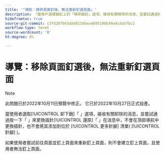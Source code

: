 ```yaml
---
title: '"導航：移除頁面釘後，無法重新釘選頁面」'
description: 「當用戶選擇銷釘上的「移除銷釘」選項，接收有關移除的消息，並嘗試通過按一下消息中的「撤消」來替換銷釘時，銷釘不會在頂部導航中被替換，也不會添加到「更多銷釘清單」（銷釘中的三點菜單）區域下的銷釘清單中。如果用戶嘗試通過轉到頁面並釘住該頁面來重新釘住該頁面，則不會建立銷釘，用戶無法釘住該頁面。」
hidefromtoc: true
source-git-commit: c2fd207043d8d813dbea4695198b49a4cda5fbc2
workflow-type: tm+mt
source-wordcount: '0'
ht-degree: 0%

---
```



# 導覽：移除頁面釘選後，無法重新釘選頁面

>[!NOTE]
>
>此問題已於2022年10月11日預覽中修正。 它已於2022年10月27日正式投產。

當使用者選取[!UICONTROL 卸下銷]「 」選項，接收有關卸除的消息，並嘗試通過按一下「 」來更換插針[!UICONTROL 還原]「 」在消息中，不會在頂部導航中更換插針，也不會將其添加到位於 [!UICONTROL 更多針腳] 清單( [!UICONTROL 針腳] )。

如果使用者嘗試前往頁面並釘上頁面來重新釘上頁面，則不會建立釘上頁面，且使用者無法釘上頁面。

